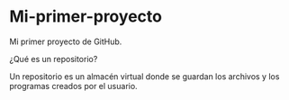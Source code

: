 # Mi-primer-proyecto
Mi primer proyecto de GitHub.

¿Qué es un repositorio?

Un repositorio es un almacén virtual donde se guardan los archivos y los programas creados por el usuario.
